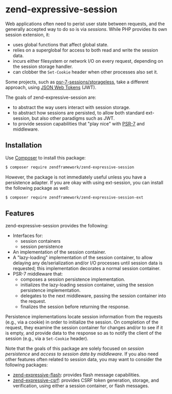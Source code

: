 # zend-expressive-session

Web applications often need to perist user state between requests, and the
generally accepted way to do so is via _sessions_. While PHP provides its own
session extension, it:

- uses global functions that affect global state.
- relies on a superglobal for access to both read and write the session data.
- incurs either filesystem or network I/O on every request, depending on the
  session storage handler.
- can clobber the `Set-Cookie` header when other processes also set it.

Some projects, such as [psr-7-sessions/storageless](https://github.com/psr7-sessions/storageless),
take a different approach, using [JSON Web Tokens](https://tools.ietf.org/html/rfc7519) (JWT).

The goals of zend-expressive-session are:

- to abstract the way users interact with session storage.
- to abstract how sessions are persisted, to allow both standard ext-session,
  but also other paradigms such as JWT.
- to provide session capabilities that "play nice" with
  [PSR-7](http://www.php-fig.org/psr/psr-7/) and middleware.

## Installation

Use [Composer](https://getcomposer.org) to install this package:

```bash
$ composer require zendframework/zend-expressive-session
```

However, the package is not immediately useful unless you have a persistence
adapter. If you are okay with using ext-session, you can install the following
package as well:

```bash
$ composer require zendframework/zend-expressive-session-ext
```

## Features

zend-expressive-session provides the following:

- Interfaces for:
    - session containers
    - session persistence
- An implementation of the session container.
- A "lazy-loading" implementation of the session container, to allow delaying
  any de/serialization and/or I/O processes until session data is requested;
  this implementation decorates a normal session container.
- PSR-7 middleware that:
    - composes a session persistence implementation.
    - initializes the lazy-loading session container, using the session
      persistence implementation.
    - delegates to the next middleware, passing the session container into the
      request.
    - finalizes the session before returning the response.

Persistence implementations locate session information from the requests (e.g.,
via a cookie) in order to initialize the session. On completion of the request,
they examine the session container for changes and/or to see if it is empty, and
provide data to the response so as to notify the client of the session (e.g.,
via a `Set-Cookie` header).

Note that the goals of this package are solely focused on _session persistence_
and _access to session data by middleware_. If you also need other features
often related to session data, you may want to consider the following packages:

- [zend-expressive-flash](https://github.com/zendframework/zend-expressive-flash): 
  provides flash message capabilities.
- [zend-expressive-csrf](https://github.com/zendframework/zend-expressive-csrf): 
  provides CSRF token generation, storage, and verification, using either a
  session container, or flash messages.
